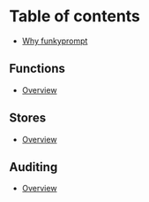 # Table of contents

* [Why funkyprompt](README.md)

## Functions

* [Overview](functions/overview.md)

## Stores

* [Overview](stores/overview.md)

## Auditing

* [Overview](auditing/overview.md)
